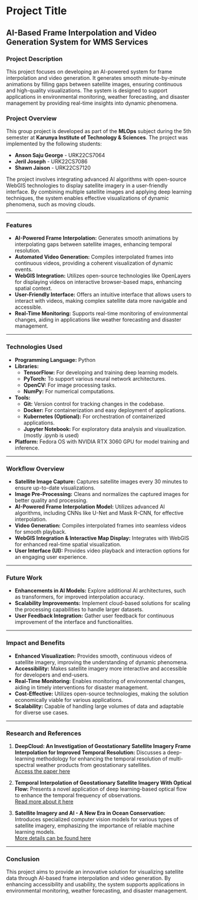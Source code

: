 # Project Title

## AI-Based Frame Interpolation and Video Generation System for WMS Services

### Project Description
This project focuses on developing an AI-powered system for frame interpolation and video generation. It generates smooth minute-by-minute animations by filling gaps between satellite images, ensuring continuous and high-quality visualizations. The system is designed to support applications in environmental monitoring, weather forecasting, and disaster management by providing real-time insights into dynamic phenomena.

### Project Overview
This group project is developed as part of the **MLOps** subject during the 5th semester at **Karunya Institute of Technology & Sciences**. The project was implemented by the following students:

- **Anson Saju George** - URK22CS7064  
- **Jeril Joseph** - URK22CS7086  
- **Shawn Jaison** - URK22CS7120  

The project involves integrating advanced AI algorithms with open-source WebGIS technologies to display satellite imagery in a user-friendly interface. By combining multiple satellite images and applying deep learning techniques, the system enables effective visualizations of dynamic phenomena, such as moving clouds.

---

### Features
- **AI-Powered Frame Interpolation:** Generates smooth animations by interpolating gaps between satellite images, enhancing temporal resolution.
- **Automated Video Generation:** Compiles interpolated frames into continuous videos, providing a coherent visualization of dynamic events.
- **WebGIS Integration:** Utilizes open-source technologies like OpenLayers for displaying videos on interactive browser-based maps, enhancing spatial context.
- **User-Friendly Interface:** Offers an intuitive interface that allows users to interact with videos, making complex satellite data more navigable and accessible.
- **Real-Time Monitoring:** Supports real-time monitoring of environmental changes, aiding in applications like weather forecasting and disaster management.

---

### Technologies Used
- **Programming Language:** Python  
- **Libraries:** 
  - **TensorFlow:** For developing and training deep learning models.  
  - **PyTorch:** To support various neural network architectures.  
  - **OpenCV:** For image processing tasks.  
  - **NumPy:** For numerical computations.  
- **Tools:** 
  - **Git:** Version control for tracking changes in the codebase.  
  - **Docker:** For containerization and easy deployment of applications.  
  - **Kubernetes (Optional):** For orchestration of containerized applications.  
  - **Jupyter Notebook:** For exploratory data analysis and visualization.(mostly .ipynb is used)
- **Platform:** Fedora OS with NVIDIA RTX 3060 GPU for model training and inference.

---


### Workflow Overview
- **Satellite Image Capture:** Captures satellite images every 30 minutes to ensure up-to-date visualizations.
- **Image Pre-Processing:** Cleans and normalizes the captured images for better quality and processing.
- **AI-Powered Frame Interpolation Model:** Utilizes advanced AI algorithms, including CNNs like U-Net and Mask R-CNN, for effective interpolation.
- **Video Generation:** Compiles interpolated frames into seamless videos for smooth playback.
- **WebGIS Integration & Interactive Map Display:** Integrates with WebGIS for enhanced real-time spatial visualization.
- **User Interface (UI):** Provides video playback and interaction options for an engaging user experience.

---

### Future Work
- **Enhancements in AI Models:** Explore additional AI architectures, such as transformers, for improved interpolation accuracy.
- **Scalability Improvements:** Implement cloud-based solutions for scaling the processing capabilities to handle larger datasets.
- **User Feedback Integration:** Gather user feedback for continuous improvement of the interface and functionalities.

---

### Impact and Benefits
- **Enhanced Visualization:** Provides smooth, continuous videos of satellite imagery, improving the understanding of dynamic phenomena.
- **Accessibility:** Makes satellite imagery more interactive and accessible for developers and end-users.
- **Real-Time Monitoring:** Enables monitoring of environmental changes, aiding in timely interventions for disaster management.
- **Cost-Effective:** Utilizes open-source technologies, making the solution economically viable for various applications.
- **Scalability:** Capable of handling large volumes of data and adaptable for diverse use cases.

---

### Research and References
1. **DeepCloud: An Investigation of Geostationary Satellite Imagery Frame Interpolation for Improved Temporal Resolution:** Discusses a deep-learning methodology for enhancing the temporal resolution of multi-spectral weather products from geostationary satellites.  
   [Access the paper here](#)

2. **Temporal Interpolation of Geostationary Satellite Imagery With Optical Flow:** Presents a novel application of deep learning-based optical flow to enhance the temporal frequency of observations.  
   [Read more about it here](#)

3. **Satellite Imagery and AI - A New Era in Ocean Conservation:** Introduces specialized computer vision models for various types of satellite imagery, emphasizing the importance of reliable machine learning models.  
   [More details can be found here](#)

---

### Conclusion
This project aims to provide an innovative solution for visualizing satellite data through AI-based frame interpolation and video generation. By enhancing accessibility and usability, the system supports applications in environmental monitoring, weather forecasting, and disaster management.


